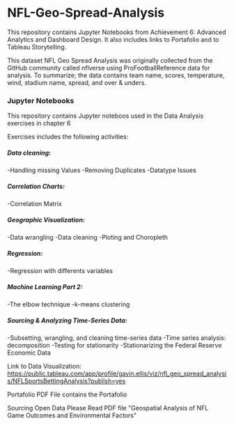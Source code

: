 # NFL-Geo-Spread-Analysis

This repository contains Jupyter Notebooks from Achievement 6: Advanced Analytics and Dashboard Design. It also includes links to Portafolio and to Tableau Storytelling.

This dataset NFL Geo Spread Analysis was originally collected from the GitHub community called nflverse using ProFootballReference data for analysis. To summarize; the data contains team name, scores, temperature, wind, stadium name, spread, and over & unders.

### Jupyter Notebooks
This repository contains Jupyter noteboos used in the Data Analysis exercises in chapter 6

Exercises includes the following activities:

##### Data cleaning:
-Handling missing Values
-Removing Duplicates
-Datatype Issues

##### Correlation Charts:
-Correlation Matrix

##### Geographic Visualization:
-Data wrangling
-Data cleaning 
-Ploting and Choropleth

##### Regression:
-Regression with differents variables

##### Machine Learning Part 2:
-The elbow technique
-k-means clustering

##### Sourcing & Analyzing Time-Series Data:
-Subsetting, wrangling, and cleaning time-series data
-Time series analysis: decomposition 
-Testing for stationarity 
-Stationarizing the Federal Reserve Economic Data

Link to Data Visualization: 
https://public.tableau.com/app/profile/gavin.ellis/viz/nfl_geo_spread_analysis/NFLSportsBettingAnalysis?publish=yes

Portafolio
PDF File contains the Portafolio

Sourcing Open Data
Please Read PDF file "Geospatial Analysis of NFL Game Outcomes and Environmental Factors"
